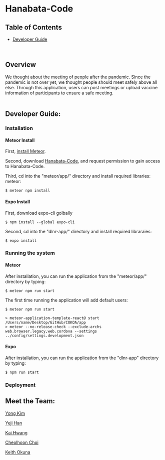 # Hanabata-Code

## Table of Contents

* [Developer Guide](#developer-guide)
<br />

## Overview
We thought about the meeting of people after the pandemic. Since the pandemic is not over yet, we thought people should meet safely above all else. 
Through this application, users can post meetings or upload vaccine information of participants to ensure a safe meeting.<br /><br />

## Developer Guide: 

### Installation

#### Meteor Install

First, [install Meteor](https://www.meteor.com/install).

Second, download [Hanabata-Code](https://github.com/HACC2021/Hanabata-Code), and request permission to gain access to Hanabata-Code. 

Third, cd into the "meteor/app/" directory and install required libraries: meteor:

```
$ meteor npm install
```

#### Expo Install

First, download expo-cli golbally

```
$ npm install --global expo-cli
```

Second, cd into the "dlnr-app/" directory and install required libraraies:

```
$ expo install
```

### Running the system

#### Meteor

After installation, you can run the application from the "meteor/app/" directory by typing:

```
$ meteor npm run start
```
The first time running the application will add default users: 

```
$ meteor npm run start

> meteor-application-template-react@ start /Users/name/Desktop/GitHub/COKOA/app
> meteor --no-release-check --exclude-archs web.browser.legacy,web.cordova --settings ../config/settings.development.json
```

#### Expo

After installation, you can run the application from the "dlnr-app" directory by typing:

```
$ npm run start
```

### Deployment


## Meet the Team:

[Yong Kim](https://yongkim93.github.io) <br />

[Yeji Han](https://yejihan92.github.io) <br />

[Kai Hwang](https://hwangwooj.github.io) <br />

[Cheolhoon Choi](https://cheolhoon.github.io) <br />

[Keith Okuna]() <br /> <br /> <br />


